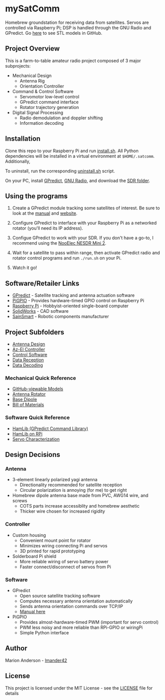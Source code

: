 # mySatComm
Homebrew groundstation for receiving data from satellites. Servos are controlled via Raspberry Pi; DSP is handled through the GNU Radio and GPredict. Go [here](mechanical/stl) to see STL models in GitHub.

## Project Overview
This is a farm-to-table amateur radio project composed of 3 major subprojects:

* Mechanical Design
	* Antenna Rig
	* Orientation Controller
* Command & Control Software
	* Servomotor low-level control
	* GPredict command interface
	* Rotator trajectory generation
* Digital Signal Processing
	* Radio demodulation and doppler shifting
	* Information decoding

## Installation
Clone this repo to your Raspberry Pi and run [install.sh](installers/install.sh). All Python dependencies will be installed in a virtual environment at `$HOME/.satcomm`. Additionally, 

To uninstall, run the corresponding [uninstall.sh](installers/uninstall.sh) script.

On your PC, install [GPredict](http://gpredict.oz9aec.net/), [GNU Radio](https://www.gnuradio.org/), and download the [SDR folder](sdr).

## Using the programs
1. Create a GPredict module tracking some satellites of interest. Be sure to look at the [manual](documentation/gpredict_manual.PDF) and [website](http://gpredict.oz9aec.net/).

2. Configure GPredict to interface with your Raspberry Pi as a networked rotator (you'll need its IP address).

3. Configue GPredict to work with your SDR. If you don't have a go-to, I recommend using the [NooElec NESDR Mini 2](https://www.nooelec.com/store/sdr/sdr-receivers/nesdr-mini2-rtl2832u-r820t2.html).

4. Wait for a satellite to pass within range, then activate GPredict radio and rotator control programs and run `./run.sh` on your Pi.

5. Watch it go!

## Software/Retailer Links
* [GPredict](http://gpredict.oz9aec.net/) - Satellite tracking and antenna actuation software
* [PiGPIO](http://abyz.me.uk/rpi/pigpio/index.html) - Provides hardware-timed GPIO control on Raspberry Pi
* [Raspberry Pi](https://www.raspberrypi.org/) - Hobbyist-oriented single-board computer
* [SolidWorks](https://www.solidworks.com/) - CAD software
* [SainSmart](https://www.com.sainsmart) - Robotic components manufacturer

## Project Subfolders
* [Antenna Design](mechanical/antenna)
* [Az-El Controller](mechanical/azel_controller)
* [Control Software](cmd-n-ctl/)
* [Data Reception](sdr/rx)
* [Data Decoding](sdr/decoder)

### Mechanical Quick Reference
* [GitHub-viewable Models](mechanical/stl)
* [Antenna Rotator](mechanical/drawings/controller.PDF)
* [Base Dipole](mechanical/drawings/dipole.PDF)
* [Bill of Materials](BOM.txt)

### Software Quick Reference
* [HamLib (GPredict Command Library)](http://hamlib.sourceforge.net/manuals/1.2.15/index.html)
* [HamLib on RPi](https://kb9mwr.blogspot.com/2013/04/raspberry-pi-web-based-rig-control.html)
* [Servo Characterization](cmd-n-ctl/servo-tests)

## Design Decisions
### Antenna
* 3-element linearly polarized yagi antenna
	* Directionality recommended for satellite reception
	* Circular polarization is annoying (for me) to get right
* Homebrew dipole antenna base made from PVC, AWG14 wire, and screws
	* COTS parts increase accessiblity and homebrew aesthetic
	* Thicker wire chosen for increased rigidity

### Controller
* Custom housing
	* Convenient mount point for rotator
	* Minimizes wiring connecting Pi and servos
	* 3D printed for rapid prototyping
* Solderboard Pi shield
	* More reliable wiring of servo battery power
	* Faster connect/disconnect of servos from Pi

### Software
* GPredict
	* Open source satellite tracking software
	* Computes necessary antenna orientation automatically
	* Sends antenna orientation commands over TCP/IP
	* [Manual here](documentation/gpredict_manual.PDF)
* PiGPIO
	* Provides almost-hardware-timed PWM (important for servo control)
	* PWM less noisy and more reliable than RPi-GPIO or wiringPi
	* Simple Python interface

## Author
Marion Anderson - [lmander42](https://github.com/lmander42)

## License
This project is licensed under the MIT License - see the [LICENSE](LICENSE.md) file for details
